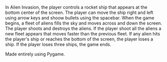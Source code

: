 In Alien Invasion, the player controls a rocket ship that appears at the bottom center of the screen. The player can move the ship right and left using arrow keys and shoow bullets using the spacebar. When the game begins, a fleet of aliens fills the sky and moves across and down the screen. The player shoots and destroys the aliens. If the player shoot all the aliens a new fleet appears that moves faster than the previous fleet. If any alien hits the player's ship or reaches the bottom of the screen, the player loses a ship. If the player loses three ships, the game ends.

Made entirely using Pygame.

